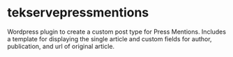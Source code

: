 tekservepressmentions
=====================

Wordpress plugin to create a custom post type for Press Mentions. Includes a template for displaying the single article and custom fields for author, publication, and url of original article.
